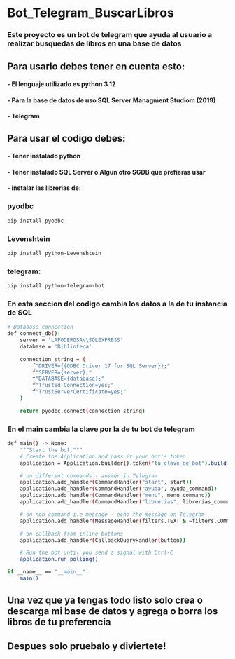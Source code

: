 # Bot_Telegram_BuscarLibros
### Este proyecto es un bot de telegram que ayuda al usuario a realizar busquedas de libros en una base de datos 

## Para usarlo debes tener en cuenta esto:
#### - El lenguaje utilizado es python 3.12
#### - Para la base de datos de uso SQL Server Managment Studiom (2019)
#### - Telegram

## Para usar el codigo debes:
#### - Tener instalado python
#### - Tener instalado SQL Server o Algun otro SGDB que prefieras usar
#### - instalar las librerias de:
### pyodbc
```bash
pip install pyodbc
```
### Levenshtein
```bash
pip install python-Levenshtein
```
### telegram:
```bash
pip install python-telegram-bot
```

### En esta seccion del codigo cambia los datos a la de tu instancia de SQL
```bash
# Database connection
def connect_db():
    server = 'LAPODEROSA\\SQLEXPRESS'
    database = 'Biblioteca'

    connection_string = (
        f"DRIVER={{ODBC Driver 17 for SQL Server}};"
        f"SERVER={server};"
        f"DATABASE={database};"
        f"Trusted_Connection=yes;"
        f"TrustServerCertificate=yes;"
    )

    return pyodbc.connect(connection_string)
```

### En el main cambia la clave por la de tu bot de telegram
```bash
def main() -> None:
    """Start the bot."""
    # Create the Application and pass it your bot's token.
    application = Application.builder().token("tu_clave_de_bot").build()

    # on different commands - answer in Telegram
    application.add_handler(CommandHandler("start", start))
    application.add_handler(CommandHandler("ayuda", ayuda_command))
    application.add_handler(CommandHandler("menu", menu_command))
    application.add_handler(CommandHandler("librerias", librerias_command))

    # on non command i.e message - echo the message on Telegram
    application.add_handler(MessageHandler(filters.TEXT & ~filters.COMMAND, echo))

    # on callback from inline buttons
    application.add_handler(CallbackQueryHandler(button))

    # Run the bot until you send a signal with Ctrl-C
    application.run_polling()

if __name__ == "__main__":
    main()
```

## Una vez que ya tengas todo listo solo crea o descarga mi base de datos y agrega o borra los libros de tu preferencia
## Despues solo pruebalo y diviertete!
